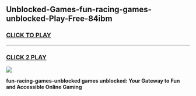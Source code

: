 
## Unblocked-Games-fun-racing-games-unblocked-Play-Free-84ibm
<h3>
<a href="https://premium76.site?title=fun-racing-games-unblocked&ref=12A">CLICK TO PLAY</a></h3>
<hr>

<h3>
<a href="https://premium76.site?title=fun-racing-games-unblocked&ref=12A">CLICK 2 PLAY</a>
  
</h3>

<a href="https://premium76.site?title=fun-racing-games-unblocked&ref=12A"><img src="https://clearcache.store/games.png"></a>


**fun-racing-games-unblocked games unblocked: Your Gateway to Fun and Accessible Online Gaming**
